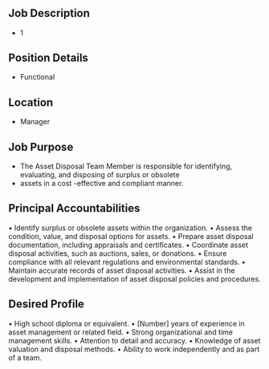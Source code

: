 # 

## Job Description

* 1

## Position Details

* Functional

## Location

* Manager

## Job Purpose

* The Asset Disposal Team Member is responsible for identifying, evaluating, and disposing of surplus or obsolete
* assets in a cost -effective and compliant manner.

## Principal Accountabilities

• Identify surplus or obsolete assets within the organization.
• Assess the condition, value, and disposal options for assets.
• Prepare asset disposal documentation, including appraisals and certificates.
• Coordinate asset disposal activities, such as auctions, sales, or donations.
• Ensure compliance with all relevant regulations and environmental standards.
• Maintain accurate records of asset disposal activities.
• Assist in the development and implementation of asset disposal policies and procedures.

## Desired Profile

• High school diploma or equivalent.
• [Number] years of experience  in asset management or related field.
• Strong organizational and time management skills.
• Attention to detail and accuracy.
• Knowledge of asset valuation and disposal methods.
• Ability to work independently and as part of a team.
